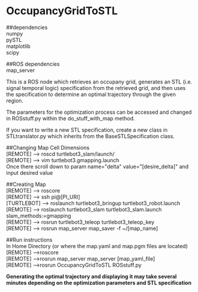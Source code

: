 # OccupancyGridToSTL
##dependencies <br /> 
numpy <br />
pySTL <br />
matplotlib <br />
scipy <br />

##ROS dependencies <br /> 
map_server 

This is a ROS node which retrieves an occupany grid, generates an STL (i.e. signal temporal logic) specification 
from the retrieved grid, and then uses the specification to determine an optimal trajectory through the given region. 
 
The parameters for the optimization process can be accessed and changed in ROSstuff.py within the do_stuff_with_map method. 

If you want to write a new STL specification, create a new class in STLtranslator.py which inherits from the BaseSTLSpecification
class. 
 
##Changing Map Cell Dimensions <br /> 
[REMOTE] --> roscd turtlebot3_slam/launch/ <br />
[REMOTE] --> vim turtlebot3.gmapping.launch <br />
Once there scroll down to param name="delta" value="[desire_delta]" and input desired value  

##Creating Map <br /> 
[REMOTE] --> roscore <br />
[REMOTE] --> ssh pi@[PI_URI] <br />
[TURTLEBOT] --> roslaunch turtlebot3_bringup turtlebot3_robot.launch <br />
[REMOTE] --> roslaunch turtlebot3_slam turtlebot3_slam.launch slam_methods:=gmapping <br />
[REMOTE] --> rosrun turtlebot3_teleop turtlebot3_teleop_key <br />
[REMOTE] --> rosrun map_server map_saver -f ~/[map_name] <br />

##Run instructions <br /> 
In Home Directory (or where the map.yaml and map.pgm files are located) <br />
[REMOTE] -->roscore <br />
[REMOTE] -->rosrun map_server map_server [map_yaml_file] <br /> 
[REMOTE] -->rosrun OccupancyGridToSTL ROSstuff.py <br />

**Generating the optimal trajectory and displaying it may take several minutes 
depending on the optimization parameters and STL specification**


